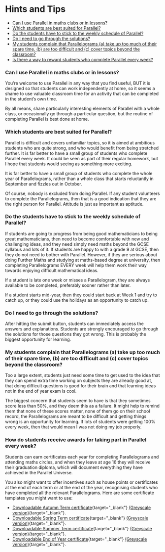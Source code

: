 # Hints and Tips

* [Can I use Parallel in maths clubs or in lessons?](#clubs)  
* [Which students are best suited for Parallel?](#suited)  
* [Do the students have to stick to the weekly schedule of Parallel?](#schedule)  
* [Do I need to go through the solutions?](#solution)  
* [My students complain that Parallelograms (a) take up too much of their spare time, (b) are too difficult and (c) cover topics beyond the classroom?](#complain)  
* [Is there a way to reward students who complete Parallel every week?](#reward)  


<a name="clubs"></a>
### Can I use Parallel in maths clubs or in lessons?  

You’re welcome to use Parallel in any way that you find useful, BUT it is designed so that students can work independently at home, so it seems a shame to use valuable classroom time for an activity that can be completed in the student’s own time.  

By all means, share particularly interesting elements of Parallel with a whole class, or occasionally go through a particular question, but the routine of completing Parallel is best done at home.  


<a name="suited"></a>
### Which students are best suited for Parallel?  

Parallel is difficult and covers unfamiliar topics, so it is aimed at ambitious students who are quite strong, and who would benefit from being stretched further. It is far better to have a small group of students who complete Parallel every week. It could be seen as part of their regular homework, but I hope that students would seeing as something more exciting.   

It is far better to have a small group of students who complete the whole year of Parallelograms, rather than a whole class that starts reluctantly in September and fizzles out in October.  

Of course, nobody is excluded from doing Parallel. If any student volunteers to complete the Parallelograms, then that is a good indication that they are the right person for Parallel. Attitude is just as important as aptitude.  


<a name="schedule"></a>
### Do the students have to stick to the weekly schedule of Parallel?  

If students are going to progress from being good mathematicians to being great mathematicians, then need to become comfortable with new and challenging ideas, and they need simply need maths beyond the GCSE syllabus and lots of it. If students are happy to with a grade 9 at GCSE, then they do not need to bother with Parallel. However, if they are serious about doing Further Maths and studying at maths-based degree at university, then completing Parallelograms EVERY week will help them work their way towards enjoying difficult mathematical ideas.  

If a student is late one week or misses a Parallelogram, they are always available to be completed, preferably sooner rather than later.   

If a student starts mid-year, then they could start back at Week 1 and try to catch up, or they could use the holidays as an opportunity to catch up.  


<a name="solution"></a>
### Do I need to go through the solutions?  

After hitting the submit button, students can immediately access the answers and explanations. Students are strongly encouraged to go through the solutions for those questions they got wrong. This is probably the biggest opportunity for learning.  


<a name="complain"></a>
### My students complain that Parallelograms (a) take up too much of their spare time, (b) are too difficult and (c) cover topics beyond the classroom?  

Too a large extent, students just need some time to get used to the idea that they can spend extra time working on subjects they are already good at, that doing difficult questions is good for their brain and that learning ideas not in the end of year exam is cool.  

The biggest concern that students seem to have is that they sometimes score less than 50%, and they deem this as a failure. It might help to remind them that none of these scores matter, none of them go on their school record, the Parallelograms are meant to be difficult and getting things wrong is an opportunity for learning. If lots of students were getting 100% every week, then that would mean I was not doing my job properly.  


<a name="reward"></a>
### How do students receive awards for taking part in Parallel every week?  

Students can earn certificates each year for completing Parallelograms and attending maths circles, and when they leave at age 16 they will receive their graduation diploma, which will document everything they have achieved in the Parallel Universe.

You also might want to offer incentives such as house points or certificates at the end of each term or at the end of the year, recognising students who have completed all the relevant Parallelograms. Here are some certificate templates you might want to use: 

* [Downloadable Autumn Term certificate](/resources//parallel-certificate-autumn-term.pdf){target="_blank"} [(Greyscale version)](/resources/parallel-certificate-autumn-term-grey.pdf){target="_blank"}.
* [Downloadable Spring Term certificate](/resources/parallel-certificate-spring-term.pdf){target="_blank"} [(Greyscale version)](/resources/parallel-certificate-spring-term-grey.pdf){target="_blank"}.
* [Downloadable Summer Term certificate](/resources/parallel-certificate-summer-term.pdf){target="_blank"} [(Greyscale version)](/resources/parallel-certificate-summer-term-grey.pdf){target="_blank"}.
* [Downloadable End of Year certificate](/resources/parallel-certificate-year.pdf){target="_blank"} [(Greyscale version)](/resources/parallel-certificate-year-grey.pdf){target="_blank"}.
